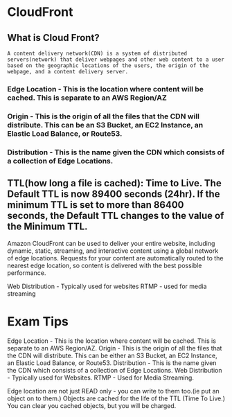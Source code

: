# CloudFront

## What is Cloud Front?
    A content delivery network(CDN) is a system of distributed servers(network) that deliver webpages and other web content to a user based on the geographic locations of the users, the origin of the webpage, and a content delivery server.

### Edge Location - This is the location where content will be cached. This is separate to an AWS Region/AZ
### Origin - This is the origin of all the files that the CDN will distribute. This can be an S3 Bucket, an EC2 Instance, an Elastic Load Balance, or Route53.
### Distribution - This is the name given the CDN which consists of a collection of Edge Locations.

## TTL(how long a file is cached): Time to Live. The Default TTL is now 89400 seconds (24hr). If the minimum TTL is set to more than 86400 seconds, the Default TTL changes to the value of the Minimum TTL.

Amazon CloudFront can be used to deliver your entire website, including dynamic, static, streaming, and interactive content using a global network of edge locations. Requests for your content are automatically routed to the nearest edge location, so content is delivered with the best possible performance.


Web Distribution - Typically used for websites
RTMP - used for media streaming


# Exam Tips

Edge Location - This is the location where content will be cached. This is separate to an AWS Region/AZ.
Origin - This is the origin of all the files that the CDN will distribute. This can be either an S3 Bucket, an EC2 Instance, an Elastic Load Balance, or Route53.
Distribution - This is the name given the CDN which consists of a collection of Edge Locations.
Web Distribution - Typically used for Websites.
RTMP - Used for Media Streaming.


Edge location are not just READ only - you can write to them too.(ie put an object on to them.)
Objects are cached for the life of the TTL (Time To Live.)
You can clear you cached objects, but you will be charged.
